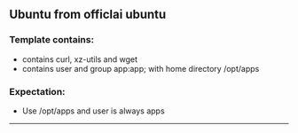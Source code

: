 ## Ubuntu from officlai ubuntu

### Template contains:
* contains curl, xz-utils and wget
* contains user and group app:app; with home directory /opt/apps

### Expectation:
* Use /opt/apps and user is always apps

<hr />
